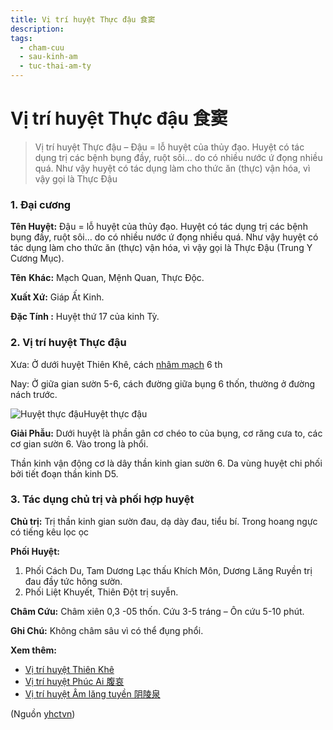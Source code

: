 ```yaml
---
title: Vị trí huyệt Thực đậu 食窦
description: 
tags:
  - cham-cuu
  - sau-kinh-am
  - tuc-thai-am-ty
---
```


# Vị trí huyệt Thực đậu 食窦 

> Vị trí huyệt Thực đậu – Đậu = lỗ huyệt của thủy đạo. Huyệt có tác dụng trị các bệnh bụng đầy, ruột sôi… do có nhiều nước ứ đọng nhiều quá. Như vậy huyệt có tác dụng làm cho thức ăn (thực) vận hóa, vì vậy gọi là Thực Đậu

### 1. Đại cương

**Tên Huyệt:** Đậu = lỗ huyệt của thủy đạo. Huyệt có tác dụng trị các bệnh bụng đầy, ruột sôi… do có nhiều nước ứ đọng nhiều quá. Như vậy huyệt có tác dụng làm cho thức ăn (thực) vận hóa, vì vậy gọi là Thực Đậu (Trung Y Cương Mục).

**Tên** **Khác:** Mạch Quan, Mệnh Quan, Thực Độc.

**Xuất Xứ:** Giáp Ất Kinh.

**Đặc Tính :** Huyệt thứ 17 của kinh Tỳ.

### 2. Vị trí huyệt Thực đậu

Xưa: Ở dưới huyệt Thiên Khê, cách [nhâm mạch](/yhctvn/dai-cuong-mach-nham) 6 th

Nay: Ở giữa gian sườn 5-6, cách đường giữa bụng 6 thốn, thường ở đường nách trước.

![Huyệt thực đậu](/imgs/yhctvn/Huyet-thuc-dau.jpg)Huyệt thực đậu

**Giải Phẫu:** Dưới huyệt là phần gân cơ chéo to của bụng, cơ răng cưa to, các cơ gian sườn 6. Vào trong là phổi.

Thần kinh vận động cơ là dây thần kinh gian sườn 6. Da vùng huyệt chi phối bởi tiết đoạn thần kinh D5.

### 3. Tác dụng chủ trị và phối hợp huyệt

**Chủ trị:** Trị thần kinh gian sườn đau, dạ dày đau, tiểu bí. Trong hoang ngực có tiếng kêu lọc ọc

**Phối Huyệt:**

1. Phối Cách Du, Tam Dương Lạc thấu Khích Môn, Dương Lăng Ruyền trị đau đầy tức hông sườn.
2. Phối Liệt Khuyết, Thiên Đột trị suyễn.

**Châm Cứu:** Châm xiên 0,3 -05 thốn. Cứu 3-5 tráng – Ôn cứu 5-10 phút.

**Ghi Chú:** Không châm sâu vì có thể đụng phổi.

**Xem thêm:**

* [Vị trí huyệt Thiên Khê](/yhctvn/vi-tri-huyet-thien-khe-%e5%a4%a9%e6%ba%aa)
* [Vị trí huyệt Phúc Ai 腹哀](/yhctvn/vi-tri-huyet-phuc-ai-%e8%85%b9%e5%93%80)
* [Vị trí huyệt Âm lăng tuyền 阴陵泉](/yhctvn/vi-tri-huyet-am-lang-tuyen-%e9%98%b4%e9%99%b5%e6%b3%89)

(Nguồn <a href="https://yhctvn.com/vi-tri-huyet-thuc-dau-食窦/" target="_blank">yhctvn</a>)
